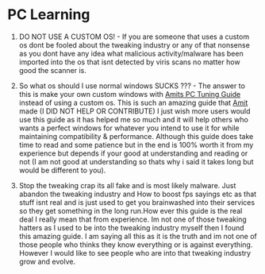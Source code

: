 # PC Learning

1. DO NOT USE A CUSTOM OS! - If you are someone that uses a custom os dont be fooled about the tweaking industry or any of that nonsense as you dont have any idea what malicious activity/malware has been imported into the os that isnt detected by viris scans no matter how good the scanner is.

2. So what os should I use normal windows SUCKS ??? - The answer to this is make your own custom windows with [Amits PC Tuning Guide](https://github.com/amitxv/PC-Tuning) instead of using a custom os. This is such an amazing guide that [Amit](https://github.com/amitxv) made (I DID NOT HELP OR CONTRIBUTE) I just wish more users would use this guide as it has helped me so much and it will help others who wants a perfect windows for whatever you intend to use it for while maintaining compatibility & performance. Although this guide does take time to read and some patience but in the end is 100% worth it from my experience but depends if your good at understanding and reading or not (I am not good at understanding so thats why i said it takes long but would be different to you).

3. Stop the tweaking crap its all fake and is most likely malware. Just abandon the tweaking industry and How to boost fps sayings etc as that stuff isnt real and is just used to get you brainwashed into their services so they get something in the long run.How ever this guide is the real deal I really mean that from experience. Im not one of those tweaking hatters as I used to be into the tweaking industry myself then I found this amazing guide. I am saying all this as it is the truth and im not one of those people who thinks they know everything or is against everything. However I would like to see people who are into that tweaking industry grow and evolve.
